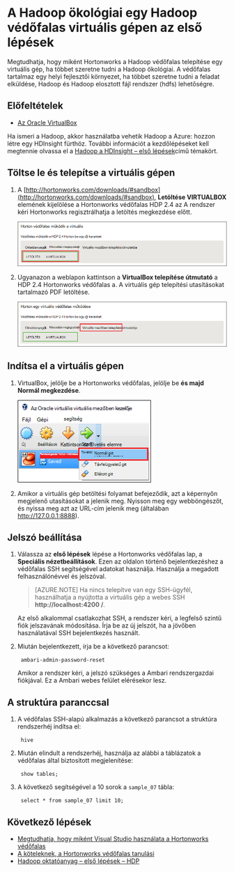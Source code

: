 <properties
    pageTitle="A Hadoop védőfalas segítségével megismerheti a Hadoop |} Microsoft Azure"
    description="Tanulási Hadoop ökológiai használatáról kezdéséhez állíthat be egy Hadoop védőfalas Hortonworks az Azure virtuális-gépen. "
    keywords="hadoop irányító, hadoop védőfalas"
    editor="cgronlun"
    manager="jhubbard"
    services="hdinsight"
    authors="nitinme"
    documentationCenter=""
    tags="azure-portal"/>

<tags
    ms.service="hdinsight"
    ms.workload="big-data"
    ms.tgt_pltfrm="na"
    ms.devlang="na"
    ms.topic="article"
    ms.date="08/24/2016"
    ms.author="nitinme"/>

# <a name="get-started-in-the-hadoop-ecosystem-with-a-hadoop-sandbox-on-a-virtual-machine"></a>A Hadoop ökológiai egy Hadoop védőfalas virtuális gépen az első lépések

Megtudhatja, hogy miként Hortonworks a Hadoop védőfalas telepítése egy virtuális gép, ha többet szeretne tudni a Hadoop ökológiai. A védőfalas tartalmaz egy helyi fejlesztői környezet, ha többet szeretne tudni a feladat elküldése, Hadoop és Hadoop elosztott fájl rendszer (hdfs) lehetőségre.

## <a name="prerequisites"></a>Előfeltételek

* [Az Oracle VirtualBox](https://www.virtualbox.org/)

Ha ismeri a Hadoop, akkor használatba vehetik Hadoop a Azure: hozzon létre egy HDInsight fürthöz. További információt a kezdőlépéseket kell megtennie olvassa el a [Hadoop a HDInsight – első lépések](hdinsight-hadoop-linux-tutorial-get-started.md)című témakört.

## <a name="download-and-install-the-virtual-machine"></a>Töltse le és telepítse a virtuális gépen

1. A [http://hortonworks.com/downloads/#sandbox](http://hortonworks.com/downloads/#sandbox), __Letöltése VIRTUALBOX__ elemének kijelölése a Hortonworks védőfalas HDP 2.4 az A rendszer kéri Hortonworks regisztrálhatja a letöltés megkezdése előtt.

    ![Kép Hortonworks védőfalas VirtualBox a letöltési hivatkozás](./media/hdinsight-hadoop-emulator-get-started/download-sandbox.png)

2. Ugyanazon a weblapon kattintson a __VirtualBox telepítése útmutató__ a HDP 2.4 Hortonworks védőfalas a. A virtuális gép telepítési utasításokat tartalmazó PDF letöltése.

    ![A telepítési útmutató megtekintése](./media/hdinsight-hadoop-emulator-get-started/view-install-guide.png)

## <a name="start-the-virtual-machine"></a>Indítsa el a virtuális gépen

1. VirtualBox, jelölje be a Hortonworks védőfalas, jelölje be __és majd __Normál megkezdése____.

    ![Normál indítása](./media/hdinsight-hadoop-emulator-get-started/normal-start.png)

2. Amikor a virtuális gép betöltési folyamat befejeződik, azt a képernyőn megjelenő utasításokat a jelenik meg. Nyisson meg egy webböngészőt, és nyissa meg azt az URL-cím jelenik meg (általában http://127.0.0.1:8888).

## <a name="set-passwords"></a>Jelszó beállítása

1. Válassza az __első lépések__ lépése a Hortonworks védőfalas lap, a __Speciális nézetbeállítások__. Ezen az oldalon történő bejelentkezéshez a védőfalas SSH segítségével adatokat használja. Használja a megadott felhasználónévvel és jelszóval.

    > [AZURE.NOTE] Ha nincs telepítve van egy SSH-ügyfél, használhatja a nyújtotta a virtuális gép a webes SSH __http://localhost:4200 /__.

    Az első alkalommal csatlakozhat SSH, a rendszer kéri, a legfelső szintű fiók jelszavának módosítása. Írja be az új jelszót, ha a jövőben használatával SSH bejelentkezés használt.

2. Miután bejelentkezett, írja be a következő parancsot:

        ambari-admin-password-reset
    
    Amikor a rendszer kéri, a jelszó szükséges a Ambari rendszergazdai fiókjával. Ez a Ambari webes felület elérésekor lesz.

## <a name="use-the-hive-command"></a>A struktúra paranccsal

1. A védőfalas SSH-alapú alkalmazás a következő parancsot a struktúra rendszerhéj indítsa el:

        hive

2. Miután elindult a rendszerhéj, használja az alábbi a táblázatok a védőfalas által biztosított megjelenítése:

        show tables;

3. A következő segítségével a 10 sorok a `sample_07` tábla:

        select * from sample_07 limit 10;

## <a name="next-steps"></a>Következő lépések

* [Megtudhatja, hogy miként Visual Studio használata a Hortonworks védőfalas](hdinsight-hadoop-emulator-visual-studio.md)
* [A köteleknek, a Hortonworks védőfalas tanulási](http://hortonworks.com/hadoop-tutorial/learning-the-ropes-of-the-hortonworks-sandbox/)
* [Hadoop oktatóanyag – első lépések – HDP](http://hortonworks.com/hadoop-tutorial/hello-world-an-introduction-to-hadoop-hcatalog-hive-and-pig/)